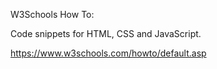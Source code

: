W3Schools How To:

Code snippets for HTML, CSS and JavaScript.

https://www.w3schools.com/howto/default.asp


